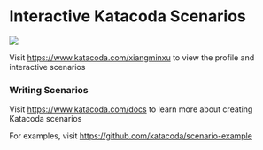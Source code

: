 # Interactive Katacoda Scenarios

[![](http://shields.katacoda.com/katacoda/xiangminxu/count.svg)](https://www.katacoda.com/xiangminxu "Get your profile on Katacoda.com")

Visit https://www.katacoda.com/xiangminxu to view the profile and interactive scenarios

### Writing Scenarios
Visit https://www.katacoda.com/docs to learn more about creating Katacoda scenarios

For examples, visit https://github.com/katacoda/scenario-example
